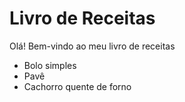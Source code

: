 # Livro de Receitas
Olá! Bem-vindo ao meu livro de receitas
- Bolo simples
- Pavê
- Cachorro quente de forno

